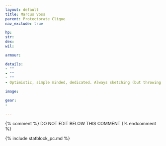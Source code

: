 ```yaml
---
layout: default
title: Marcus Voss
parent: Protectorate Clique
nav_exclude: true

hp: 
str: 
dex: 
wil: 

armour: 

details:
- ""
- ""
- ""
- Optimistic, simple minded, dedicated. Always sketching (but throwing pages away). 25 yo.

image: 

gear:
-

---
```


{% comment %}
DO NOT EDIT BELOW THIS COMMENT
{% endcomment %}

{% include statblock_pc.md %}
